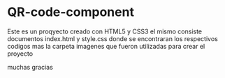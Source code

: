 # QR-code-component


Este es un proqyecto creado con HTML5 y CSS3 
el mismo consiste documentos index.html y style.css
donde se encontraran los respectivos codigos
mas la carpeta imagenes que fueron utilizadas para crear el proyecto


muchas gracias
